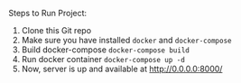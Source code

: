 Steps to Run Project:

1. Clone this Git repo
2. Make sure you have installed `docker` and `docker-compose`
3. Build docker-compose `docker-compose build`
4. Run docker container `docker-compose up -d`
5. Now, server is up and available at http://0.0.0.0:8000/